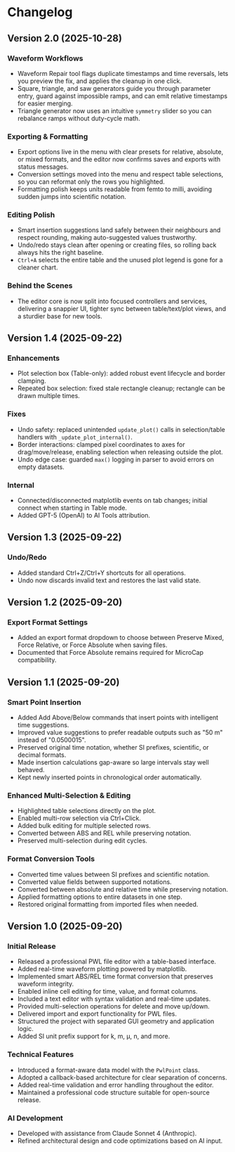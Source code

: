 # Changelog

## Version 2.0 (2025-10-28)
### Waveform Workflows
- Waveform Repair tool flags duplicate timestamps and time reversals, lets you preview the fix, and applies the cleanup in one click.
- Square, triangle, and saw generators guide you through parameter entry, guard against impossible ramps, and can emit relative timestamps for easier merging.
- Triangle generator now uses an intuitive `symmetry` slider so you can rebalance ramps without duty-cycle math.

### Exporting & Formatting
- Export options live in the menu with clear presets for relative, absolute, or mixed formats, and the editor now confirms saves and exports with status messages.
- Conversion settings moved into the menu and respect table selections, so you can reformat only the rows you highlighted.
- Formatting polish keeps units readable from femto to milli, avoiding sudden jumps into scientific notation.

### Editing Polish
- Smart insertion suggestions land safely between their neighbours and respect rounding, making auto-suggested values trustworthy.
- Undo/redo stays clean after opening or creating files, so rolling back always hits the right baseline.
- `Ctrl+A` selects the entire table and the unused plot legend is gone for a cleaner chart.

### Behind the Scenes
- The editor core is now split into focused controllers and services, delivering a snappier UI, tighter sync between table/text/plot views, and a sturdier base for new tools.

## Version 1.4 (2025-09-22)
### Enhancements
- Plot selection box (Table-only): added robust event lifecycle and border clamping.
- Repeated box selection: fixed stale rectangle cleanup; rectangle can be drawn multiple times.

### Fixes
- Undo safety: replaced unintended `update_plot()` calls in selection/table handlers with `_update_plot_internal()`.
- Border interactions: clamped pixel coordinates to axes for drag/move/release, enabling selection when releasing outside the plot.
- Undo edge case: guarded `max()` logging in parser to avoid errors on empty datasets.

### Internal
- Connected/disconnected matplotlib events on tab changes; initial connect when starting in Table mode.
- Added GPT-5 (OpenAI) to AI Tools attribution.

## Version 1.3 (2025-09-22)

### Undo/Redo
- Added standard Ctrl+Z/Ctrl+Y shortcuts for all operations.
- Undo now discards invalid text and restores the last valid state.

## Version 1.2 (2025-09-20)

### Export Format Settings
- Added an export format dropdown to choose between Preserve Mixed, Force Relative, or Force Absolute when saving files.
- Documented that Force Absolute remains required for MicroCap compatibility.

## Version 1.1 (2025-09-20)

### Smart Point Insertion
- Added Add Above/Below commands that insert points with intelligent time suggestions.
- Improved value suggestions to prefer readable outputs such as "50 m" instead of "0.0500015".
- Preserved original time notation, whether SI prefixes, scientific, or decimal formats.
- Made insertion calculations gap-aware so large intervals stay well behaved.
- Kept newly inserted points in chronological order automatically.

### Enhanced Multi-Selection & Editing
- Highlighted table selections directly on the plot.
- Enabled multi-row selection via Ctrl+Click.
- Added bulk editing for multiple selected rows.
- Converted between ABS and REL while preserving notation.
- Preserved multi-selection during edit cycles.

### Format Conversion Tools
- Converted time values between SI prefixes and scientific notation.
- Converted value fields between supported notations.
- Converted between absolute and relative time while preserving notation.
- Applied formatting options to entire datasets in one step.
- Restored original formatting from imported files when needed.

## Version 1.0 (2025-09-20)

### Initial Release
- Released a professional PWL file editor with a table-based interface.
- Added real-time waveform plotting powered by matplotlib.
- Implemented smart ABS/REL time format conversion that preserves waveform integrity.
- Enabled inline cell editing for time, value, and format columns.
- Included a text editor with syntax validation and real-time updates.
- Provided multi-selection operations for delete and move up/down.
- Delivered import and export functionality for PWL files.
- Structured the project with separated GUI geometry and application logic.
- Added SI unit prefix support for k, m, µ, n, and more.

### Technical Features
- Introduced a format-aware data model with the `PwlPoint` class.
- Adopted a callback-based architecture for clear separation of concerns.
- Added real-time validation and error handling throughout the editor.
- Maintained a professional code structure suitable for open-source release.

### AI Development
- Developed with assistance from Claude Sonnet 4 (Anthropic).
- Refined architectural design and code optimizations based on AI input.
